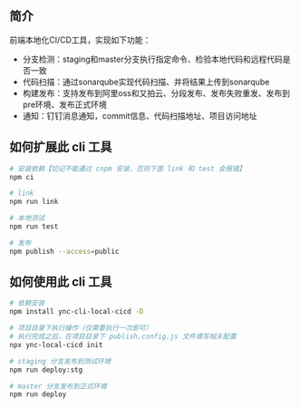 ## 简介

前端本地化CI/CD工具，实现如下功能：

- 分支检测：staging和master分支执行指定命令、检验本地代码和远程代码是否一致
- 代码扫描：通过sonarqube实现代码扫描、并将结果上传到sonarqube
- 构建发布：支持发布到阿里oss和又拍云、分段发布、发布失败重发、发布到pre环境、发布正式环境
- 通知：钉钉消息通知，commit信息、代码扫描地址、项目访问地址

## 如何扩展此 cli 工具

```bash
# 安装依赖【切记不能通过 cnpm 安装，否则下面 link 和 test 会报错】
npm ci

# link
npm run link

# 本地测试
npm run test

# 发布
npm publish --access=public
```

## 如何使用此 cli 工具

```bash
# 依赖安装
npm install ync-cli-local-cicd -D

# 项目目录下执行操作（仅需要执行一次即可）
# 执行完成之后，在项目目录下 publish.config.js 文件填写相关配置
npx ync-local-cicd init

# staging 分支发布到测试环境
npm run deploy:stg

# master 分支发布到正式环境
npm run deploy
```
